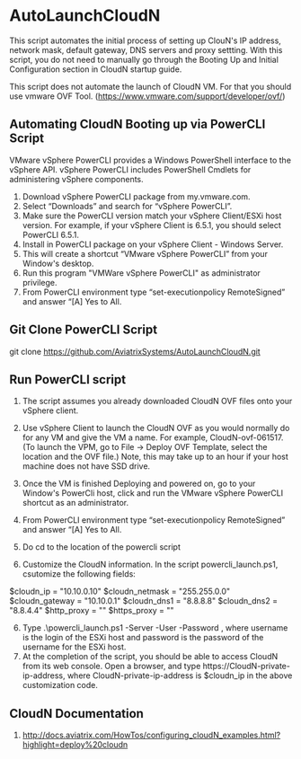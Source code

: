 # AutoLaunchCloudN

This script automates the initial process of setting up ClouN's IP address, network mask, default gateway, DNS servers and proxy settting. With this script, you do not
need to manually go through the Booting Up and Initial Configuration section in CloudN startup guide. 

This script does not automate the launch of CloudN VM. For that you should use vmware OVF Tool. (https://www.vmware.com/support/developer/ovf/)

## Automating CloudN Booting up via PowerCLI Script ##

VMware vSphere PowerCLI provides a Windows PowerShell interface to the vSphere API. vSphere PowerCLI includes PowerShell Cmdlets for administering vSphere components. 

1. Download vSphere PowerCLI package from my.vmware.com.
2. Select “Downloads” and search for “vSphere PowerCLI”.
3. Make sure the PowerCLI version match your vSphere Client/ESXi host version. For example, if your vSphere Client is 6.5.1, you should select PowerCLI 6.5.1.
4. Install in PowerCLI package on your vSphere Client - Windows Server. 
5. This will create a shortcut “VMware vSphere PowerCLI” from your Window's desktop.
6. Run this program "VMWare vSphere PowerCLI" as administrator privilege. 
7. From PowerCLI environment type “set-executionpolicy RemoteSigned” and answer “[A] Yes to All.

## Git Clone PowerCLI Script ##

git clone https://github.com/AviatrixSystems/AutoLaunchCloudN.git

## Run PowerCLI script ##

1. The script assumes you already downloaded CloudN OVF files onto your vSphere client. 
2. Use vSphere Client to launch the CloudN OVF as you would normally do for any VM and give the VM a name. For example, CloudN-ovf-061517. (To launch the VPM, go to File -> Deploy OVF Template, select the location and the OVF file.) Note, this may take up to an hour if your host machine does not have SSD drive. 

3. Once the VM is finished Deploying and powered on, go to your Window's PowerCli host, click and run the VMware vSphere PowerCLI shortcut as an administrator.
4. From PowerCLI environment type “set-executionpolicy RemoteSigned” and answer “[A] Yes to All.
5. Do cd to the location of the powercli script
6. Customize the CloudN information. In the script powercli_launch.ps1, csutomize the following fields:

$cloudn_ip = "10.10.0.10"
$cloudn_netmask = "255.255.0.0"
$cloudn_gateway = "10.10.0.1"
$cloudn_dns1 = "8.8.8.8"
$cloudn_dns2 = "8.8.4.4"
$http_proxy = ""
$https_proxy = ""

6. Type .\powercli_launch.ps1 -Server <ESXi Host IP address> -User <username> -Password <password>, where username is the login of the ESXi host and password is the password of the username for the ESXi host. 
7. At the completion of the script, you should be able to access CloudN from its web console. Open a browser, and type https://CloudN-private-ip-address, where CloudN-private-ip-address is $cloudn_ip in the above customization code. 


## CloudN Documentation
1. http://docs.aviatrix.com/HowTos/configuring_cloudN_examples.html?highlight=deploy%20cloudn
